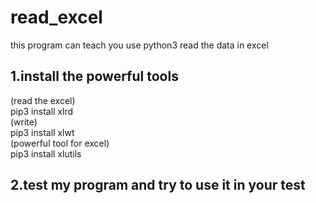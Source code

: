 # read_excel
this program can teach you use python3 read the data in excel<br>
## 1.install the powerful tools
(read the excel)<br>
pip3 install xlrd<br>
(write)<br>
pip3 install xlwt<br>
(powerful tool for excel)<br>
pip3 install xlutils<br> 
## 2.test my program and try to use it in your test
